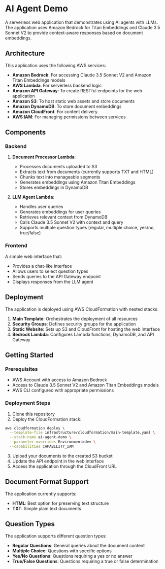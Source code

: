# AI Agent Demo

A serverless web application that demonstrates using AI agents with LLMs. The application uses Amazon Bedrock for Titan Embeddings and Claude 3.5 Sonnet V2 to provide context-aware responses based on document embeddings.

## Architecture

This application uses the following AWS services:

- **Amazon Bedrock**: For accessing Claude 3.5 Sonnet V2 and Amazon Titan Embeddings models
- **AWS Lambda**: For serverless backend logic
- **Amazon API Gateway**: To create RESTful endpoints for the web application
- **Amazon S3**: To host static web assets and store documents
- **Amazon DynamoDB**: To store document embeddings
- **Amazon CloudFront**: For content delivery
- **AWS IAM**: For managing permissions between services

## Components

### Backend

1. **Document Processor Lambda**:
   - Processes documents uploaded to S3
   - Extracts text from documents (currently supports TXT and HTML)
   - Chunks text into manageable segments
   - Generates embeddings using Amazon Titan Embeddings
   - Stores embeddings in DynamoDB

2. **LLM Agent Lambda**:
   - Handles user queries
   - Generates embeddings for user queries
   - Retrieves relevant context from DynamoDB
   - Calls Claude 3.5 Sonnet V2 with context and query
   - Supports multiple question types (regular, multiple choice, yes/no, true/false)

### Frontend

A simple web interface that:
- Provides a chat-like interface
- Allows users to select question types
- Sends queries to the API Gateway endpoint
- Displays responses from the LLM agent

## Deployment

The application is deployed using AWS CloudFormation with nested stacks:

1. **Main Template**: Orchestrates the deployment of all resources
2. **Security Groups**: Defines security groups for the application
3. **Static Website**: Sets up S3 and CloudFront for hosting the web interface
4. **Bedrock Lambda**: Configures Lambda functions, DynamoDB, and API Gateway

## Getting Started

### Prerequisites

- AWS Account with access to Amazon Bedrock
- Access to Claude 3.5 Sonnet V2 and Amazon Titan Embeddings models
- AWS CLI configured with appropriate permissions

### Deployment Steps

1. Clone this repository
2. Deploy the CloudFormation stack:

```bash
aws cloudformation deploy \
  --template-file infrastructure/cloudformation/main-template.yaml \
  --stack-name ai-agent-demo \
  --parameter-overrides Environment=dev \
  --capabilities CAPABILITY_IAM
```

3. Upload your documents to the created S3 bucket
4. Update the API endpoint in the web interface
5. Access the application through the CloudFront URL

## Document Format Support

The application currently supports:

- **HTML**: Best option for preserving text structure
- **TXT**: Simple plain text documents

## Question Types

The application supports different question types:

- **Regular Questions**: General queries about the document content
- **Multiple Choice**: Questions with specific options
- **Yes/No Questions**: Questions requiring a yes or no answer
- **True/False Questions**: Questions requiring a true or false determination